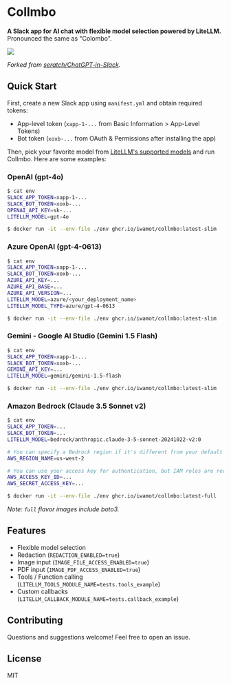 # Collmbo

**A Slack app for AI chat with flexible model selection powered by LiteLLM.** Pronounced the same as "Colombo".

![](https://github.com/user-attachments/assets/fc078de0-406e-4d4d-abb1-f6e30a0dbeab)

*Forked from [seratch/ChatGPT-in-Slack](https://github.com/seratch/ChatGPT-in-Slack).*

## Quick Start

First, create a new Slack app using `manifest.yml` and obtain required tokens:

- App-level token (`xapp-1-...` from Basic Information > App-Level Tokens)
- Bot token (`xoxb-...` from OAuth & Permissions after installing the app)

Then, pick your favorite model from [LiteLLM's supported models](https://docs.litellm.ai/docs/providers) and run Collmbo. Here are some examples:

### OpenAI (gpt-4o)

```sh
$ cat env
SLACK_APP_TOKEN=xapp-1-...
SLACK_BOT_TOKEN=xoxb-...
OPENAI_API_KEY=sk-...
LITELLM_MODEL=gpt-4o

$ docker run -it --env-file ./env ghcr.io/iwamot/collmbo:latest-slim
```

### Azure OpenAI (gpt-4-0613)

```sh
$ cat env
SLACK_APP_TOKEN=xapp-1-...
SLACK_BOT_TOKEN=xoxb-...
AZURE_API_KEY=...
AZURE_API_BASE=...
AZURE_API_VERSION=...
LITELLM_MODEL=azure/<your_deployment_name>
LITELLM_MODEL_TYPE=azure/gpt-4-0613

$ docker run -it --env-file ./env ghcr.io/iwamot/collmbo:latest-slim
```

### Gemini - Google AI Studio (Gemini 1.5 Flash)

```sh
$ cat env
SLACK_APP_TOKEN=xapp-1-...
SLACK_BOT_TOKEN=xoxb-...
GEMINI_API_KEY=...
LITELLM_MODEL=gemini/gemini-1.5-flash

$ docker run -it --env-file ./env ghcr.io/iwamot/collmbo:latest-slim
```

### Amazon Bedrock (Claude 3.5 Sonnet v2)

```sh
$ cat env
SLACK_APP_TOKEN=...
SLACK_BOT_TOKEN=...
LITELLM_MODEL=bedrock/anthropic.claude-3-5-sonnet-20241022-v2:0

# You can specify a Bedrock region if it's different from your default AWS region
AWS_REGION_NAME=us-west-2

# You can use your access key for authentication, but IAM roles are recommended
AWS_ACCESS_KEY_ID=...
AWS_SECRET_ACCESS_KEY=...

$ docker run -it --env-file ./env ghcr.io/iwamot/collmbo:latest-full
```

*Note: `full` flavor images include boto3.*

## Features

- Flexible model selection
- Redaction (`REDACTION_ENABLED=true`)
- Image input (`IMAGE_FILE_ACCESS_ENABLED=true`)
- PDF input (`IMAGE_PDF_ACCESS_ENABLED=true`)
- Tools / Function calling (`LITELLM_TOOLS_MODULE_NAME=tests.tools_example`)
- Custom callbacks (`LITELLM_CALLBACK_MODULE_NAME=tests.callback_example`)

## Contributing

Questions and suggestions welcome! Feel free to open an issue.

## License

MIT
